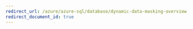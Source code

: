 ```yaml
---
redirect_url: /azure/azure-sql/database/dynamic-data-masking-overview
redirect_document_id: true
---
```

